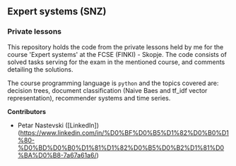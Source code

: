 ## Expert systems (SNZ)
### Private lessons

This repository holds the code from the private lessons held by me for the course 'Expert systems' at the FCSE (FINKI) - Skopje. The code consists of solved tasks serving for the exam in the mentioned course, and comments detailing the solutions.

The course programming language is `python` and the topics covered are: decision trees, document classification (Naive Baes and tf_idf vector representation), recommender systems and time series.

**Contributors**
- Petar Nastevski ([LinkedIn])(https://www.linkedin.com/in/%D0%BF%D0%B5%D1%82%D0%B0%D1%80-%D0%BD%D0%B0%D1%81%D1%82%D0%B5%D0%B2%D1%81%D0%BA%D0%B8-7a67a61a6/)
